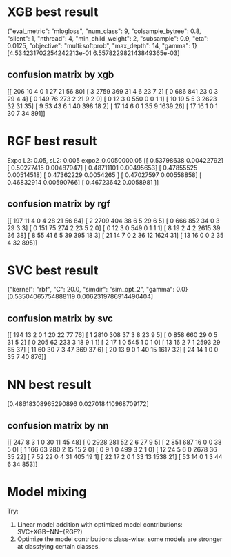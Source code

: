 
# XGB best result
{"eval_metric": "mlogloss", "num_class": 9, "colsample_bytree": 0.8,
"silent": 1, "nthread": 4, "min_child_weight": 2, "subsample": 0.9,
"eta": 0.0125, "objective": "multi:softprob", "max_depth": 14,
"gamma": 1} 
[4.534231702254242213e-01 6.557822982143849365e-03]

## confusion matrix by xgb
[[ 206   10    4    0    1   27   21   56   80]
 [   3 2759  369   31    4    6   23    7    2]
 [   0  686  841   23    0    3   29    4    4]
 [   0  149   76  273    2   21    9    2    0]
 [   0   12    3    0  550    0    0    1    1]
 [  10   19    5    5    3 2623   32   31   35]
 [   9   53   43    6    1   40  398   18    2]
 [  17   14    6    0    1   35    9 1639   26]
 [  17   16    1    0    1   30    7   34  891]]

# RGF best result

Expo L2: 0.05, sL2: 0.005
expo2_0.0050000.05
[[ 0.53798638  0.00422792]
 [ 0.50277415  0.00487947]
 [ 0.48711101  0.00495653]
 [ 0.47855525  0.00514518]
 [ 0.47362229  0.0054265 ]
 [ 0.47027597  0.00558858]
 [ 0.46832914  0.00590766]
 [ 0.46723642  0.0058981 ]]

## confusion matrix by rgf
[[ 197   11    4    0    4   28   21   56   84]
 [   2 2709  404   38    6    5   29    6    5]
 [   0  666  852   34    0    3   29    3    3]
 [   0  151   75  274    2   23    5    2    0]
 [   0   12    3    0  549    0    1    1    1]
 [   8   19    2    4    2 2615   39   36   38]
 [   8   55   41    6    5   39  395   18    3]
 [  21   14    7    0    2   36   12 1624   31]
 [  13   16    0    0    2   35    4   32  895]]

# SVC best result
{"kernel": "rbf", "C": 20.0, "simdir": "sim_opt_2", "gamma": 0.0}
[0.53504065754888119 0.0062319786914490404]


## confusion matrix by svc
[[ 194   13    2    0    1   20   22   77   76]
 [   1 2810  308   37    3    8   23    9    5]
 [   0  858  660   29    0    5   31    5    2]
 [   0  205   62  233    3   18    9    1    1]
 [   2   17    1    0  545    1    0    1    0]
 [  13   16    2    7    1 2593   29   65   37]
 [  11   60   30    7    3   47  369   37    6]
 [  20   13    9    0    1   40   15 1617   32]
 [  24   14    1    0    0   35    7   40  876]]


# NN best result
[0.48618308965290896 0.027018410968709172]

## confusion matrix by nn
[[ 247    8    3    1    0   30   11   45   48]
 [   0 2928  281   52    2    6   27    9    5]
 [   2  851  687   16    0    0   38    5    0]
 [   1  166   63  280    2   15   15    2    0]
 [   0    9    1    0  499    3    2    1    0]
 [  12   24    5    6    0 2678   36   35   22]
 [   7   52   22    0    4   31  405   19    1]
 [  22   17    2    0    1   33   13 1538   21]
 [  53   14    0    1    3   44    6   34  853]]


# Model mixing

Try:

1. Linear model addition with optimized model contributions:
   SVC+XGB+NN+(RGF?)
2. Optimize the model contributions class-wise: some models are
   stronger at classfying certain classes.

